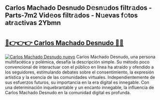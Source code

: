 ## Carlos Machado Desnudo D𝚎sn𝚞dos filtr𝚊dos - Parts-7m2 Vid𝚎os filtr𝚊dos - N𝚞evas f𝚘tos atr𝚊ctivas 2Ybmn

# <h2><a href="http://mb6pztg.tromn.icu/?c=Carlos+Machado+Desnudo">🔗👉👉👉 Carlos Machado Desnudo 🔗🔗</a></h2>

[![Carlos Machado Desnudo nuevo](https://i.imgur.com/pEAQMta.gif)](http://mb6pztg.tromn.icu/?c=Carlos+Machado+Desnudo)
Carlos Machado Desnudo, una persona multifacética y polémica, desafía la descripción simple. Su método poco convencional de interactuar con el público en línea ha atraído y ofendido a los seguidores, estimulando debates sobre el consentimiento, la expresión artística y la esencia de las comunidades virtuales. Independientemente de sus esfuerzos futuros, su importancia en la era digital es innegable. Con una determinación inquebrantable y un encanto innegable, la influencia de Carlos Machado Desnudo en la comunidad digital es profunda.
